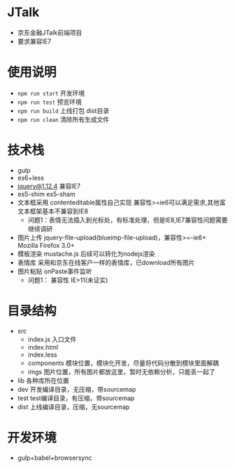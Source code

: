 # JTalk
- 京东金融JTalk前端项目
- 要求兼容IE7

# 使用说明
- `npm run start` 开发环境
- `npm run test` 预览环境
- `npm run build` 上线打包 dist目录
- `npm run clean` 清除所有生成文件

# 技术栈
- gulp
- es6+less
- jquery@1.12.4 兼容IE7
- es5-shim es5-sham
- 文本框采用 contenteditable属性自己实现 兼容性>=ie6可以满足需求,其他富文本框架基本不兼容到IE8
    - 问题1：表情无法插入到光标处，有标准处理，但是IE8,IE7兼容性问题需要继续调研
- 图片上传 jquery-file-upload(blueimp-file-upload)，兼容性>=-ie6+ Mozilla Firefox 3.0+
- 模板渲染 mustache.js 后续可以转化为nodejs渲染
- 表情库 采用和京东在线客户一样的表情库，已download所有图片
- 图片粘贴 onPaste事件监听
    - 问题1： 兼容性 IE>11(未证实)


# 目录结构
- src
    - index.js 入口文件
    - index.html
    - index.less
    - components 模块位置，模块化开发，尽量将代码分散到模块里面解耦
    - imgs 图片位置，所有图片都放这里，暂时无依赖分析，只能丢一起了
- lib 各种库所在位置
- dev 开发编译目录，无压缩，带sourcemap
- test test编译目录，有压缩，带sourcemap
- dist 上线编译目录，压缩，无sourcemap

# 开发环境
- gulp+babel+browsersync
